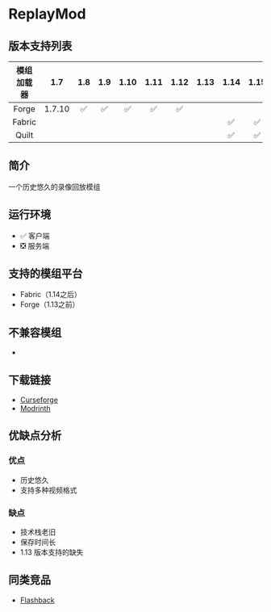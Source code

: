 # ReplayMod

## 版本支持列表

|模组加载器|1.7|1.8|1.9|1.10|1.11|1.12|1.13|1.14|1.15|1.16|1.17|1.18|1.19|1.20|1.21|
|:-:|:-:|:-:|:-:|:-:|:-:|:-:|:-:|:-:|:-:|:-:|:-:|:-:|:-:|:-:|:-:|
|Forge|1.7.10|✅|✅|✅|✅|✅|
|Fabric| | | | | | | |✅|✅|✅|✅|✅|✅|✅|1.21.5|
|Quilt| | | | | | | |✅|✅|✅|✅|✅|✅|✅|1.21.5|

## 简介

一个历史悠久的录像回放模组

## 运行环境

- ✅ 客户端
- ❎ 服务端

## 支持的模组平台

- Fabric（1.14之后）
- Forge（1.13之前）

## 不兼容模组

-

## 下载链接

- [Curseforge](https://www.curseforge.com/minecraft/mc-mods/replaymod)
- [Modrinth](https://modrinth.com/mod/replaymod)

## 优缺点分析

### 优点

- 历史悠久
- 支持多种视频格式

### 缺点

- 技术栈老旧
- 保存时间长
- 1.13 版本支持的缺失

## 同类竞品

- [Flashback](/mod/flashback.md)


